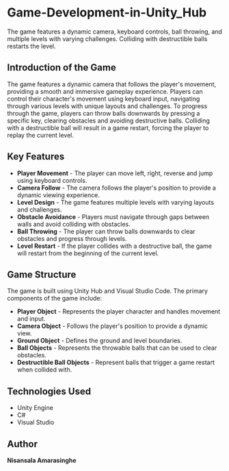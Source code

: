 # Game-Development-in-Unity_Hub
The game features a dynamic camera, keyboard controls, ball throwing, and multiple levels with varying challenges. Colliding with destructible balls restarts the level.
<h2>Introduction of the Game</h2>
    <p>The game features a dynamic camera that follows the player's movement, providing a smooth and immersive gameplay experience. Players can control their character's movement using keyboard input, navigating through various levels with unique layouts and challenges. To progress through the game, players can throw balls downwards by pressing a specific key, clearing obstacles and avoiding destructive balls. Colliding with a destructible ball will result in a game restart, forcing the player to replay the current level.</p>
   
<h2>Key Features</h2>
<ul>
    <li><b>Player Movement</b> - The player can move left, right, reverse and jump using keyboard controls.</li>
    <li><b>Camera Follow</b> - The camera follows the player's position to provide a dynamic viewing experience.</li>
    <li><b>Level Design</b> - The game features multiple levels with varying layouts and challenges.</li>
    <li><b>Obstacle Avoidance</b> - Players must navigate through gaps between walls and avoid colliding with obstacles.</li>
    <li><b>Ball Throwing</b> - The player can throw balls downwards to clear obstacles and progress through levels.</li>
    <li><b>Level Restart</b> - If the player collides with a destructive ball, the game will restart from the beginning of the current level.</li>
</ul>

<h2>Game Structure</h2>
<p>The game is built using Unity Hub and Visual Studio Code. The primary components of the game include:</p>
<ul>
    <li><b>Player Object</b> - Represents the player character and handles movement and input.</li>
    <li><b>Camera Object</b> - Follows the player's position to provide a dynamic view.</li>
    <li><b>Ground Object</b> - Defines the ground and level boundaries.</li>
    <li><b>Ball Objects</b> - Represents the throwable balls that can be used to clear obstacles.</li>
    <li><b>Destructible Ball Objects</b> - Represent balls that trigger a game restart when collided with.</li>
</ul>

<h2>Technologies Used</h2>
<ul>
    <li>Unity Engine</li>
    <li>C#</li>
    <li>Visual Studio </li>
</ul>

<h2>Author</h2>
<p><strong>Nisansala Amarasinghe</strong></p>
